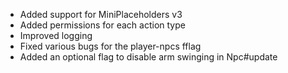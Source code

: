 - Added support for MiniPlaceholders v3
- Added permissions for each action type
- Improved logging
- Fixed various bugs for the player-npcs fflag
- Added an optional flag to disable arm swinging in Npc#update